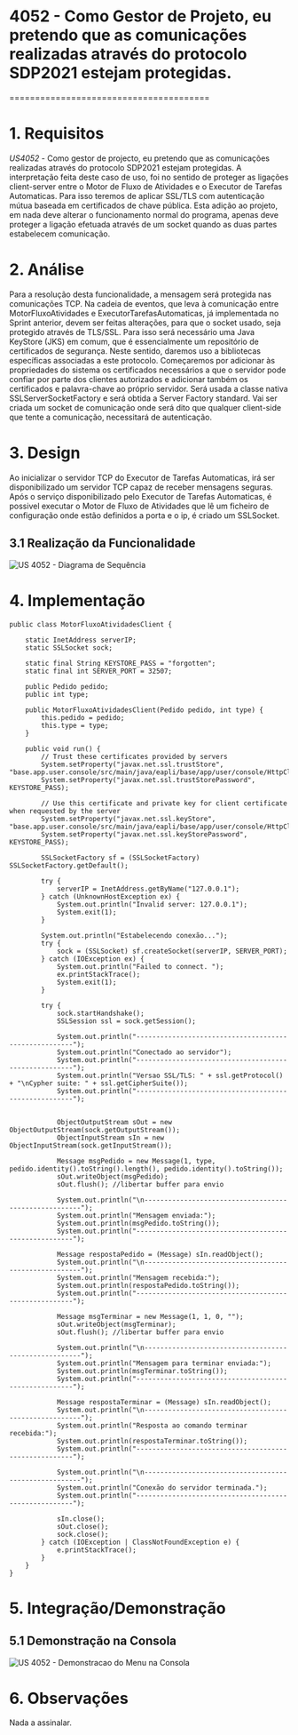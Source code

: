 # 4052 - Como Gestor de Projeto, eu pretendo que as comunicações realizadas através do protocolo SDP2021 estejam protegidas.
=======================================

# 1. Requisitos

*US4052* - Como gestor de projecto, eu pretendo que as comunicações realizadas através do protocolo SDP2021 estejam protegidas.
A interpretação feita deste caso de uso, foi no sentido de proteger as ligações client-server entre o Motor de Fluxo de Atividades e o Executor de Tarefas Automaticas. Para isso teremos de aplicar SSL/TLS com autenticação mútua baseada em certificados de chave pública. Esta adição ao projeto, em nada deve alterar o funcionamento normal do programa, apenas deve proteger a ligação efetuada através de um socket quando as duas partes estabelecem comunicação.

# 2. Análise

Para a resolução desta funcionalidade, a mensagem será protegida nas comunicações TCP.
Na cadeia de eventos, que leva à comunicação entre MotorFluxoAtividades e ExecutorTarefasAutomaticas, já implementada no Sprint anterior, devem ser feitas alterações, para que o socket usado, seja protegido através de TLS/SSL. Para isso será necessário uma Java KeyStore (JKS) em comum, que é essencialmente um repositório de certificados de segurança. Neste sentido, daremos uso a bibliotecas específicas associadas a este protocolo. Começaremos por adicionar às propriedades do sistema os certificados necessários a que o servidor pode confiar por parte dos clientes autorizados e adicionar também os certificados e palavra-chave ao próprio servidor.
Será usada a classe nativa SSLServerSocketFactory e será obtida a Server Factory standard. Vai ser criada um socket de comunicação onde será dito que qualquer client-side que tente a comunicação, necessitará de autenticação.

# 3. Design

Ao inicializar o servidor TCP do Executor de Tarefas Automaticas, irá ser disponibilizado um servidor TCP capaz de receber mensagens seguras. 
Após o serviço disponibilizado pelo Executor de Tarefas Automaticas, é possivel executar o Motor de Fluxo de Atividades que lê um ficheiro de configuração onde estão definidos a porta e o ip, é criado um SSLSocket.

## 3.1 Realização da Funcionalidade

![US 4052 - Diagrama de Sequência](us4052_SD.png)


# 4. Implementação

```
public class MotorFluxoAtividadesClient {

    static InetAddress serverIP;
    static SSLSocket sock;

    static final String KEYSTORE_PASS = "forgotten";
    static final int SERVER_PORT = 32507;

    public Pedido pedido;
    public int type;

    public MotorFluxoAtividadesClient(Pedido pedido, int type) {
        this.pedido = pedido;
        this.type = type;
    }

    public void run() {
        // Trust these certificates provided by servers
        System.setProperty("javax.net.ssl.trustStore", "base.app.user.console/src/main/java/eapli/base/app/user/console/HttpClient/server_J.jks");
        System.setProperty("javax.net.ssl.trustStorePassword", KEYSTORE_PASS);

        // Use this certificate and private key for client certificate when requested by the server
        System.setProperty("javax.net.ssl.keyStore", "base.app.user.console/src/main/java/eapli/base/app/user/console/HttpClient/client1_J.jks");
        System.setProperty("javax.net.ssl.keyStorePassword", KEYSTORE_PASS);

        SSLSocketFactory sf = (SSLSocketFactory) SSLSocketFactory.getDefault();

        try {
            serverIP = InetAddress.getByName("127.0.0.1");
        } catch (UnknownHostException ex) {
            System.out.println("Invalid server: 127.0.0.1");
            System.exit(1);
        }

        System.out.println("Estabelecendo conexão...");
        try {
            sock = (SSLSocket) sf.createSocket(serverIP, SERVER_PORT);
        } catch (IOException ex) {
            System.out.println("Failed to connect. ");
            ex.printStackTrace();
            System.exit(1);
        }

        try {
            sock.startHandshake();
            SSLSession ssl = sock.getSession();

            System.out.println("------------------------------------------------------");
            System.out.println("Conectado ao servidor");
            System.out.println("------------------------------------------------------");
            System.out.println("Versao SSL/TLS: " + ssl.getProtocol() + "\nCypher suite: " + ssl.getCipherSuite());
            System.out.println("------------------------------------------------------");


            ObjectOutputStream sOut = new ObjectOutputStream(sock.getOutputStream());
            ObjectInputStream sIn = new ObjectInputStream(sock.getInputStream());

            Message msgPedido = new Message(1, type, pedido.identity().toString().length(), pedido.identity().toString());
            sOut.writeObject(msgPedido);
            sOut.flush(); //libertar buffer para envio

            System.out.println("\n------------------------------------------------------");
            System.out.println("Mensagem enviada:");
            System.out.println(msgPedido.toString());
            System.out.println("------------------------------------------------------");

            Message respostaPedido = (Message) sIn.readObject();
            System.out.println("\n------------------------------------------------------");
            System.out.println("Mensagem recebida:");
            System.out.println(respostaPedido.toString());
            System.out.println("------------------------------------------------------");

            Message msgTerminar = new Message(1, 1, 0, "");
            sOut.writeObject(msgTerminar);
            sOut.flush(); //libertar buffer para envio

            System.out.println("\n------------------------------------------------------");
            System.out.println("Mensagem para terminar enviada:");
            System.out.println(msgTerminar.toString());
            System.out.println("------------------------------------------------------");

            Message respostaTerminar = (Message) sIn.readObject();
            System.out.println("\n------------------------------------------------------");
            System.out.println("Resposta ao comando terminar recebida:");
            System.out.println(respostaTerminar.toString());
            System.out.println("------------------------------------------------------");

            System.out.println("\n------------------------------------------------------");
            System.out.println("Conexão do servidor terminada.");
            System.out.println("------------------------------------------------------");

            sIn.close();
            sOut.close();
            sock.close();
        } catch (IOException | ClassNotFoundException e) {
            e.printStackTrace();
        }
    }
}
```

# 5. Integração/Demonstração

## 5.1 Demonstração na Consola

![US 4052 - Demonstracao do Menu na Consola](demonstracao_consola.png)


# 6. Observações

Nada a assinalar.
